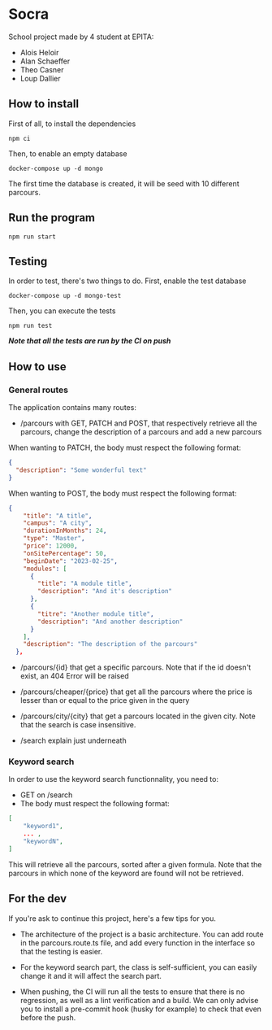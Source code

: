 # Socra

School project made by 4 student at EPITA:

- Alois Heloir
- Alan Schaeffer
- Theo Casner
- Loup Dallier

## How to install

First of all, to install the dependencies

```
npm ci
```

Then, to enable an empty database

```
docker-compose up -d mongo
```

The first time the database is created, it will be seed with 10 different parcours.

## Run the program

```
npm run start
```

## Testing

In order to test, there's two things to do. First, enable the test database

```
docker-compose up -d mongo-test
```

Then, you can execute the tests

```
npm run test
```

**_Note that all the tests are run by the CI on push_**

## How to use

### General routes

The application contains many routes:

- /parcours with GET, PATCH and POST, that respectively retrieve all the parcours, change the description of a parcours and add a new parcours

When wanting to PATCH, the body must respect the following format:

```json
{
  "description": "Some wonderful text"
}
```

When wanting to POST, the body must respect the following format:

```json
{
    "title": "A title",
    "campus": "A city",
    "durationInMonths": 24,
    "type": "Master",
    "price": 12000,
    "onSitePercentage": 50,
    "beginDate": "2023-02-25",
    "modules": [
      {
        "title": "A module title",
        "description": "And it's description"
      },
      {
        "titre": "Another module title",
        "description": "And another description"
      }
    ],
    "description": "The description of the parcours"
  },
```

- /parcours/{id} that get a specific parcours. Note that if the id doesn't exist, an 404 Error will be raised

- /parcours/cheaper/{price} that get all the parcours where the price is lesser than or equal to the price given in the query

- /parcours/city/{city} that get a parcours located in the given city. Note that the search is case insensitive.

- /search explain just underneath

### Keyword search

In order to use the keyword search functionnality, you need to:

- GET on /search
- The body must respect the following format:

```json
[
    "keyword1",
    ... ,
    "keywordN",
]
```

This will retrieve all the parcours, sorted after a given formula. Note that the parcours in which none of the keyword are found will not be retrieved.

## For the dev

If you're ask to continue this project, here's a few tips for you.

- The architecture of the project is a basic architecture. You can add route in the parcours.route.ts file, and add every function in the interface so that the testing is easier.

- For the keyword search part, the class is self-sufficient, you can easily change it and it will affect the search part.

- When pushing, the CI will run all the tests to ensure that there is no regression, as well as a lint verification and a build. We can only advise you to install a pre-commit hook (husky for example) to check that even before the push.
